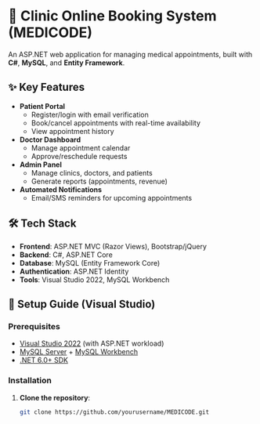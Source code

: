 # 🏥 Clinic Online Booking System (MEDICODE)

An ASP.NET web application for managing medical appointments, built with **C#**, **MySQL**, and **Entity Framework**.



## ✨ Key Features
- **Patient Portal**  
  - Register/login with email verification  
  - Book/cancel appointments with real-time availability  
  - View appointment history  
- **Doctor Dashboard**  
  - Manage appointment calendar  
  - Approve/reschedule requests  
- **Admin Panel**  
  - Manage clinics, doctors, and patients  
  - Generate reports (appointments, revenue)  
- **Automated Notifications**  
  - Email/SMS reminders for upcoming appointments  

## 🛠 Tech Stack
- **Frontend**: ASP.NET MVC (Razor Views), Bootstrap/jQuery  
- **Backend**: C#, ASP.NET Core  
- **Database**: MySQL (Entity Framework Core)  
- **Authentication**: ASP.NET Identity  
- **Tools**: Visual Studio 2022, MySQL Workbench  

## 🚀 Setup Guide (Visual Studio)

### Prerequisites
- [Visual Studio 2022](https://visualstudio.microsoft.com/) (with ASP.NET workload)
- [MySQL Server](https://dev.mysql.com/downloads/) + [MySQL Workbench](https://www.mysql.com/products/workbench/)
- [.NET 6.0+ SDK](https://dotnet.microsoft.com/download)

### Installation
1. **Clone the repository**:
   ```bash
   git clone https://github.com/yourusername/MEDICODE.git
